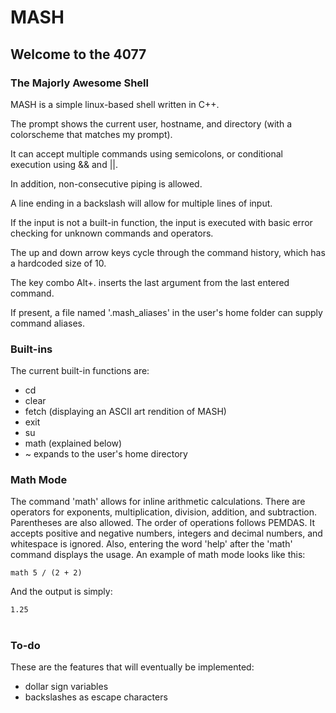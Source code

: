 # MASH
## Welcome to the 4077
### The Majorly Awesome Shell

MASH is a simple linux-based shell written in C++.

The prompt shows the current user, hostname, and directory (with a colorscheme that matches my prompt).

It can accept multiple commands using semicolons, or conditional execution using && and ||.

In addition, non-consecutive piping is allowed.

A line ending in a backslash will allow for multiple lines of input.

If the input is not a built-in function, the input is executed with basic error checking for unknown commands and operators.

The up and down arrow keys cycle through the command history, which has a hardcoded size of 10.

The key combo Alt+. inserts the last argument from the last entered command.

If present, a file named '.mash_aliases' in the user's home folder can supply command aliases.

### Built-ins
The current built-in functions are:
* cd
* clear
* fetch (displaying an ASCII art rendition of MASH)
* exit
* su
* math (explained below)
* ~ expands to the user's home directory

### Math Mode
The command 'math' allows for inline arithmetic calculations. 
There are operators for exponents, multiplication, division, addition, and subtraction.
Parentheses are also allowed.
The order of operations follows PEMDAS.
It accepts positive and negative numbers, integers and decimal numbers, and whitespace is ignored.
Also, entering the word 'help' after the 'math' command displays the usage.
An example of math mode looks like this:

```
math 5 / (2 + 2)
``` 
And the output is simply:
```
1.25
```

# 

### To-do
These are the features that will eventually be implemented:
* dollar sign variables
* backslashes as escape characters
